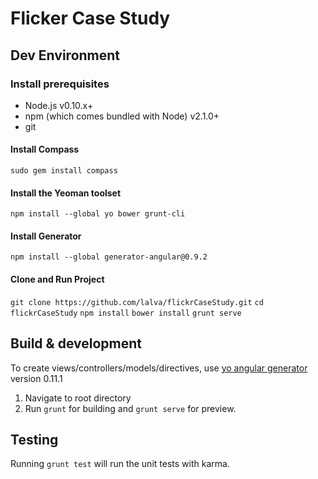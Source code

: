# Flicker Case Study

## Dev Environment

### Install prerequisites

* Node.js v0.10.x+
* npm (which comes bundled with Node) v2.1.0+
* git

#### Install Compass
`sudo gem install compass`

#### Install the Yeoman toolset
`npm install --global yo bower grunt-cli`

#### Install Generator
`npm install --global generator-angular@0.9.2`

#### Clone and Run Project
`git clone https://github.com/lalva/flickrCaseStudy.git`
`cd flickrCaseStudy`
`npm install`
`bower install`
`grunt serve`

## Build & development

To create views/controllers/models/directives, use [yo angular generator](https://github.com/yeoman/generator-angular) version 0.11.1

1. Navigate to root directory
2. Run `grunt` for building and `grunt serve` for preview.

## Testing

Running `grunt test` will run the unit tests with karma.


